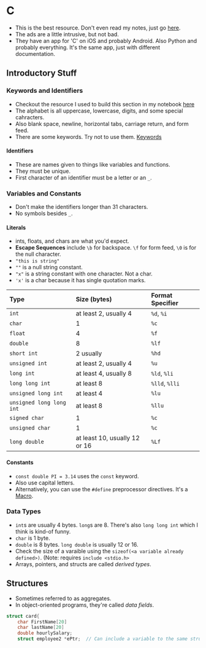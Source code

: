 # C

* This is the best resource. Don't even read my notes, just go [here](https://www.programiz.com/c-programming/c-keywords-identifier). 
* The ads are a little intrusive, but not bad.
* They have an app for 'C' on iOS and probably Android. Also Python and probably everything. It's the same app, just with different documentation.

## Introductory Stuff

### Keywords and Identifiers

* Checkout the resource I used to build this section in my notebook [here](https://www.programiz.com/c-programming/c-keywords-identifier)
* The alphabet is all uppercase, lowercase, digits, and some special cahracters. 
* Also blank space, newline, horizontal tabs, carriage return, and form feed.
* There are some keywords. Try not to use them. [Keywords](https://www.programiz.com/c-programming/c-keywords-identifier)

#### Identifiers

* These are names given to things like variables and functions.
* They must be unique.
* First character of an identifier must be a letter or an `_`.

### Variables and Constants

* Don't make the identifiers longer than 31 characters.
* No symbols besides `_`.

#### Literals

* ints, floats, and chars are what you'd expect.
* **Escape Sequences** include `\b` for backspace. `\f` for form feed, `\0` is for the null character.
* `"this is string"`
* `""` is a null string constant.
* `"x"` is a string constant with one character. Not a char.
* `'x'` is a char because it has single quotation marks.



| Type | Size \(bytes\) | Format Specifier |
| :--- | :--- | :--- |
| `int` | at least 2, usually 4 | `%d`, `%i` |
| `char` | 1 | `%c` |
| `float` | 4 | `%f` |
| `double` | 8 | `%lf` |
| `short int` | 2 usually | `%hd` |
| `unsigned int` | at least 2, usually 4 | `%u` |
| `long int` | at least 4, usually 8 | `%ld`, `%li` |
| `long long int` | at least 8 | `%lld`, `%lli` |
| `unsigned long int` | at least 4 | `%lu` |
| `unsigned long long int` | at least 8 | `%llu` |
| `signed char` | 1 | `%c` |
| `unsigned char` | 1 | `%c` |
| `long double` | at least 10, usually 12 or 16 | `%Lf` |

#### Constants

* `const double PI = 3.14` uses the `const` keyword.
* Also use capital letters.
* Alternatively, you can use the `#define` preprocessor directives. It's a [Macro](https://www.programiz.com/c-programming/c-preprocessor-macros).

### Data Types

* `int`s are usually 4 bytes. `long`s are 8. There's also `long long int` which I think is kind-of funny.
* `char` is 1 byte.
* `double` is 8 bytes. `long double` is usually 12 or 16.
* Check the size of a varaible using the `sizeof(<a variable already defined>)`. \(Note: requires `include <stdio.h>`
* Arrays, pointers, and structs are called _derived types_.



## Structures

* Sometimes referred to as aggregates.
* In object-oriented programs, they're called _data fields_.

```c
struct card{
    char FirstName[20]
    char lastName[20]
    double hourlySalary;
    struct employee2 *ePtr;  // Can include a variable to the same structure.
```

